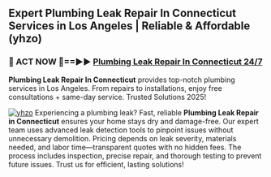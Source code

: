 ## Expert Plumbing Leak Repair In Connecticut Services in Los Angeles | Reliable & Affordable (yhzo)  

<h3>🚿 ACT NOW 🌟==►► <a href="https://tinyurl.com/2ne6vx2x" rel="nofollow">Plumbing Leak Repair In Connecticut 24/7</a></h3>

**Plumbing Leak Repair In Connecticut** provides top-notch plumbing services in Los Angeles. From repairs to installations, enjoy free consultations + same-day service. Trusted Solutions 2025!

[![yhzo](https://i.imgur.com/4PFF4AK.jpeg)](https://tinyurl.com/2ne6vx2x)
Experiencing a plumbing leak? Fast, reliable **Plumbing Leak Repair in Connecticut** ensures your home stays dry and damage-free. Our expert team uses advanced leak detection tools to pinpoint issues without unnecessary demolition. Pricing depends on leak severity, materials needed, and labor time—transparent quotes with no hidden fees. The process includes inspection, precise repair, and thorough testing to prevent future issues. Trust us for efficient, lasting solutions!